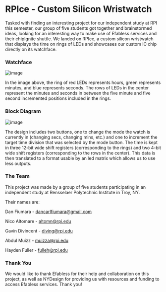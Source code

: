 # RPIce - Custom Silicon Wristwatch
Tasked with finding an interesting project for our independent study at RPI this semester, our group of five students got together and brainstormed ideas, looking for an interesting way to make use of Efabless services and their chipIgnite shuttle. We landed on RPIce, a custom silicon wristwatch that displays the time on rings of LEDs and showcases our custom IC chip directly on its watchface.


### Watchface
![image](https://user-images.githubusercontent.com/81405199/208322717-46b2031a-a138-4a82-8347-cdfb4306e7e2.png)

In the image above, the ring of red LEDs represents hours, green represents minutes, and blue represents seconds. The rows of LEDs in the center represent the minutes and seconds in between the five minute and five second incremented positions included in the rings.

### Block Diagram

![image](https://user-images.githubusercontent.com/81405199/208323066-ac55ffc3-c2b0-4983-8433-59a77a7dbd5e.png)

The design includes two buttons, one to change the mode the watch is currently in (changing secs, changing mins, etc.) and one to increment the target time division that was selected by the mode button. The time is kept in three 12-bit wide shift registers (corresponding to the rings) and two 4-bit wide shift registers (corresponding to the rows in the center). This data is then translated to a format usable by an led matrix which allows us to use less outputs. 

### The Team

This project was made by a group of five students participating in an independent study at Rensselaer Polytechnic Institute in Troy, NY. 

Their names are:

Dan Fiumara - dancarlfiumara@gmail.com

Nico Altomare - altomn@rpi.edu

Gavin Divincent - diving@rpi.edu

Abdul Muizz - muizza@rpi.edu

Hayden Fuller - fulleh@rpi.edu

### Thank You
We would like to thank Efabless for their help and collaboration on this project, as well as NYDesign for providing us with resources and funding to access Efabless services. Thank you!
